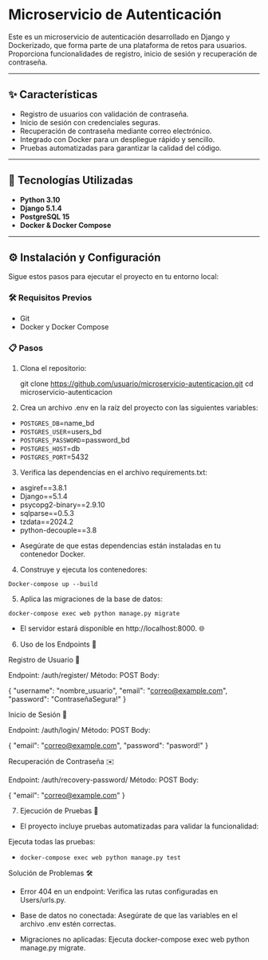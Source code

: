 # Microservicio de Autenticación

Este es un microservicio de autenticación desarrollado en Django y Dockerizado, que forma parte de una plataforma de retos para usuarios. Proporciona funcionalidades de registro, inicio de sesión y recuperación de contraseña.

---

## ✨ Características

- Registro de usuarios con validación de contraseña.
- Inicio de sesión con credenciales seguras.
- Recuperación de contraseña mediante correo electrónico.
- Integrado con Docker para un despliegue rápido y sencillo.
- Pruebas automatizadas para garantizar la calidad del código.

---

## 🚀 Tecnologías Utilizadas

- **Python 3.10**
- **Django 5.1.4**
- **PostgreSQL 15**
- **Docker & Docker Compose**

---

## ⚙️ Instalación y Configuración

Sigue estos pasos para ejecutar el proyecto en tu entorno local:

### 🛠️ Requisitos Previos

- Git
- Docker y Docker Compose

### 📋 Pasos

1. Clona el repositorio:

   git clone https://github.com/usuario/microservicio-autenticacion.git
   cd microservicio-autenticacion

2. Crea un archivo .env en la raíz del proyecto con las siguientes variables:


- `POSTGRES_DB`=name_bd
- `POSTGRES_USER`=users_bd
- `POSTGRES_PASSWORD`=password_bd
- `POSTGRES_HOST`=db
- `POSTGRES_PORT`=5432

3. Verifica las dependencias en el archivo requirements.txt:


- asgiref==3.8.1
- Django==5.1.4
- psycopg2-binary==2.9.10
- sqlparse==0.5.3
- tzdata==2024.2
- python-decouple==3.8

+ Asegúrate de que estas dependencias están instaladas en tu contenedor Docker.

4. Construye y ejecuta los contenedores:

``Docker-compose up --build ``

5. Aplica las migraciones de la base de datos:


`docker-compose exec web python manage.py migrate`

-  El servidor estará disponible en http://localhost:8000. 🌐

6. Uso de los Endpoints 🔗

Registro de Usuario 📝

Endpoint: /auth/register/
Método: POST
Body:

{
  "username": "nombre_usuario",
  "email": "correo@example.com",
  "password": "ContraseñaSegura!"
}

Inicio de Sesión 🔑

Endpoint: /auth/login/
Método: POST
Body:

{
  "email": "correo@example.com",
  "password": "pasword!"
}

Recuperación de Contraseña ✉️

Endpoint: /auth/recovery-password/
Método: POST
Body:

{
  "email": "correo@example.com"
}
 
7. Ejecución de Pruebas 🧪

* El proyecto incluye pruebas automatizadas para validar la funcionalidad:

Ejecuta todas las pruebas:

- `docker-compose exec web python manage.py test`

 Solución de Problemas 🛠️

- Error 404 en un endpoint: Verifica las rutas configuradas en Users/urls.py.

- Base de datos no conectada: Asegúrate de que las variables en el archivo .env estén correctas.

- Migraciones no aplicadas: Ejecuta docker-compose exec web python manage.py migrate.

